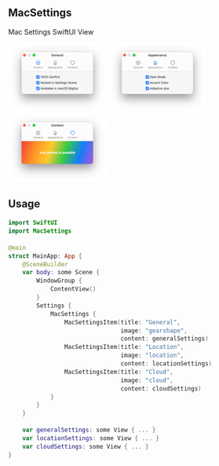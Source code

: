 ## MacSettings

Mac Settings SwiftUI View

<p float="left">
  <img src="Resources/general.png" width="200" />
  <img src="Resources/appearance.png" width="200" />
  <img src="Resources/content.png" width="200" />
</p>

## Usage

```swift
import SwiftUI
import MacSettings

@main
struct MainApp: App {
    @SceneBuilder
    var body: some Scene {
        WindowGroup {
            ContentView()
        }
        Settings {
            MacSettings {
                MacSettingsItem(title: "General",
                                image: "gearshape",
                                content: generalSettings)
                MacSettingsItem(title: "Location",
                                image: "location",
                                content: locationSettings)
                MacSettingsItem(title: "Cloud",
                                image: "cloud",
                                content: cloudSettings)
            }
        }
    }
    
    var generalSettings: some View { ... }
    var locationSettings: some View { ... }
    var cloudSettings: some View { ... }
}
```
